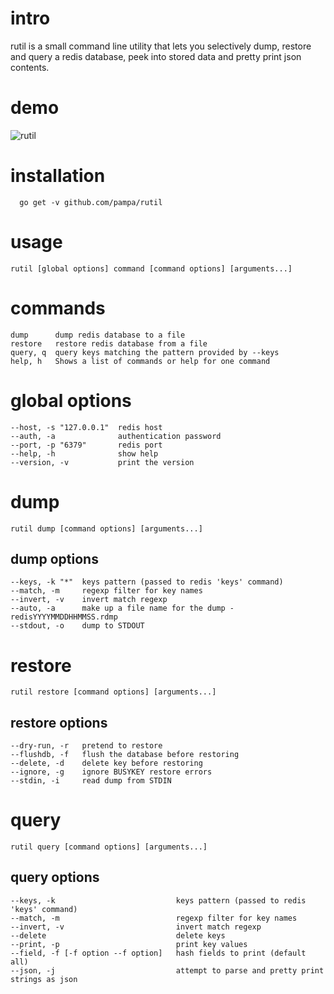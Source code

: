 # intro

rutil is a small command line utility that lets you selectively dump, 
restore and query a redis database, peek into stored data and pretty 
print json contents.

# demo

![rutil](https://raw.githubusercontent.com/pampa/rutil/master/demo.gif)

# installation
```
  go get -v github.com/pampa/rutil
```

# usage
```
rutil [global options] command [command options] [arguments...]
```

# commands
```
dump      dump redis database to a file
restore   restore redis database from a file
query, q  query keys matching the pattern provided by --keys
help, h   Shows a list of commands or help for one command

```
# global options
```
--host, -s "127.0.0.1"  redis host
--auth, -a              authentication password
--port, -p "6379"       redis port
--help, -h              show help
--version, -v           print the version

```
   
# dump

```
rutil dump [command options] [arguments...]

```
## dump options
```
--keys, -k "*"  keys pattern (passed to redis 'keys' command)
--match, -m     regexp filter for key names
--invert, -v    invert match regexp
--auto, -a      make up a file name for the dump - redisYYYYMMDDHHMMSS.rdmp
--stdout, -o    dump to STDOUT
```
  
# restore
```
rutil restore [command options] [arguments...]

```
## restore options
```
--dry-run, -r   pretend to restore
--flushdb, -f   flush the database before restoring
--delete, -d    delete key before restoring
--ignore, -g    ignore BUSYKEY restore errors
--stdin, -i     read dump from STDIN

```
   
# query
```
rutil query [command options] [arguments...]

```
## query options
```
--keys, -k                           keys pattern (passed to redis 'keys' command)
--match, -m                          regexp filter for key names
--invert, -v                         invert match regexp
--delete                             delete keys
--print, -p                          print key values
--field, -f [-f option --f option]   hash fields to print (default all)
--json, -j                           attempt to parse and pretty print strings as json

```
   
